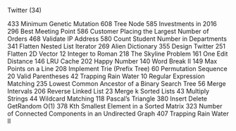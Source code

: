 Twitter (34)

433 Minimum Genetic Mutation
608 Tree Node
585 Investments in 2016
296 Best Meeting Point
586 Customer Placing the Largest Number of Orders
468 Validate IP Address
580 Count Student Number in Departments
341 Flatten Nested List Iterator
269 Alien Dictionary
355 Design Twitter
251 Flatten 2D Vector
12 Integer to Roman
218 The Skyline Problem
161 One Edit Distance
146 LRU Cache
202 Happy Number
140 Word Break II
149 Max Points on a Line
208 Implement Trie (Prefix Tree)
60 Permutation Sequence
20 Valid Parentheses
42 Trapping Rain Water
10 Regular Expression Matching
235 Lowest Common Ancestor of a Binary Search Tree
56 Merge Intervals
206 Reverse Linked List
23 Merge k Sorted Lists
43 Multiply Strings
44 Wildcard Matching
118 Pascal’s Triangle
380 Insert Delete GetRandom O(1)
378 Kth Smallest Element in a Sorted Matrix
323 Number of Connected Components in an Undirected Graph
407 Trapping Rain Water II
